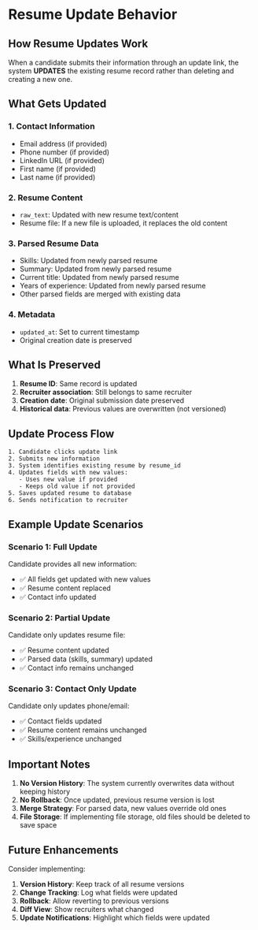 # Resume Update Behavior

## How Resume Updates Work

When a candidate submits their information through an update link, the system **UPDATES** the existing resume record rather than deleting and creating a new one.

## What Gets Updated

### 1. **Contact Information**
- Email address (if provided)
- Phone number (if provided)
- LinkedIn URL (if provided)
- First name (if provided)
- Last name (if provided)

### 2. **Resume Content**
- `raw_text`: Updated with new resume text/content
- Resume file: If a new file is uploaded, it replaces the old content

### 3. **Parsed Resume Data**
- Skills: Updated from newly parsed resume
- Summary: Updated from newly parsed resume
- Current title: Updated from newly parsed resume
- Years of experience: Updated from newly parsed resume
- Other parsed fields are merged with existing data

### 4. **Metadata**
- `updated_at`: Set to current timestamp
- Original creation date is preserved

## What Is Preserved

1. **Resume ID**: Same record is updated
2. **Recruiter association**: Still belongs to same recruiter
3. **Creation date**: Original submission date preserved
4. **Historical data**: Previous values are overwritten (not versioned)

## Update Process Flow

```
1. Candidate clicks update link
2. Submits new information
3. System identifies existing resume by resume_id
4. Updates fields with new values:
   - Uses new value if provided
   - Keeps old value if not provided
5. Saves updated resume to database
6. Sends notification to recruiter
```

## Example Update Scenarios

### Scenario 1: Full Update
Candidate provides all new information:
- ✅ All fields get updated with new values
- ✅ Resume content replaced
- ✅ Contact info updated

### Scenario 2: Partial Update
Candidate only updates resume file:
- ✅ Resume content updated
- ✅ Parsed data (skills, summary) updated
- ✅ Contact info remains unchanged

### Scenario 3: Contact Only Update
Candidate only updates phone/email:
- ✅ Contact fields updated
- ✅ Resume content remains unchanged
- ✅ Skills/experience unchanged

## Important Notes

1. **No Version History**: The system currently overwrites data without keeping history
2. **No Rollback**: Once updated, previous resume version is lost
3. **Merge Strategy**: For parsed data, new values override old ones
4. **File Storage**: If implementing file storage, old files should be deleted to save space

## Future Enhancements

Consider implementing:
1. **Version History**: Keep track of all resume versions
2. **Change Tracking**: Log what fields were updated
3. **Rollback**: Allow reverting to previous versions
4. **Diff View**: Show recruiters what changed
5. **Update Notifications**: Highlight which fields were updated
